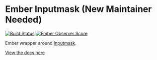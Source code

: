 # Ember Inputmask (New Maintainer Needed)

[![Build Status](https://travis-ci.org/brandynbennett/ember-inputmask.svg)](https://travis-ci.org/brandynbennett/ember-inputmask)
[![Ember Observer Score](https://emberobserver.com/badges/ember-inputmask.svg)](https://emberobserver.com/addons/ember-inputmask)

Ember wrapper around
[Inputmask](https://github.com/RobinHerbots/Inputmask).

[View the docs here](https://brandynbennett.github.io/ember-inputmask/)
